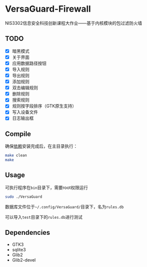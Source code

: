 # VersaGuard-Firewall
NIS3302信息安全科技创新课程大作业——基于内核模块的包过滤防火墙

## TODO

- [x] 暗黑模式
- [x] 关于界面 
- [x] 应用数据路径按钮
- [x] 导入规则
- [x] 导出规则
- [x] 添加规则
- [x] 双击编辑规则
- [x] 删除规则
- [x] 搜索规则
- [x] 规则按字段排序（GTK原生支持）
- [x] 写入设备文件
- [x] 日志输出框

## Compile

确保[依赖](#Dependencies)安装完成后，在主目录执行：

```bash
make clean
make
```

## Usage

可执行程序在`bin`目录下，需要root权限运行

```bash
sudo ./VersaGuard
```

数据库文件位于`~/.config/VersaGuard/`目录下，名为`rules.db`

可以导入`test`目录下的`rules.db`进行测试

## Dependencies

+ GTK3
+ sqlite3
+ Glib2
+ Glib2-devel
